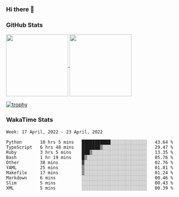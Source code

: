 ### Hi there 👋

### GitHub Stats

<a href="https://github.com/anuraghazra/github-readme-stats">
  <img align="center" height="170px" src="https://github-readme-stats.vercel.app/api/top-langs/?username=tksfjt1024&layout=compact&count_private=true&show_icons=true&show_icons=true&theme=graywhite" />
</a>
<a href="https://github.com/anuraghazra/github-readme-stats">
  <img align="center" height="170px" src="https://github-readme-stats.vercel.app/api?username=tksfjt1024&count_private=true&show_icons=true&show_icons=true&theme=graywhite" />
</a>

[![trophy](https://github-profile-trophy.vercel.app/?username=tksfjt1024)](https://github.com/ryo-ma/github-profile-trophy)

### WakaTime Stats

<!--START_SECTION:waka-->
```text
Week: 17 April, 2022 - 23 April, 2022

Python       10 hrs 5 mins   ███████████░░░░░░░░░░░░░░   43.64 % 
TypeScript   6 hrs 48 mins   ███████▒░░░░░░░░░░░░░░░░░   29.47 % 
Ruby         3 hrs 5 mins    ███▒░░░░░░░░░░░░░░░░░░░░░   13.35 % 
Bash         1 hr 19 mins    █▒░░░░░░░░░░░░░░░░░░░░░░░   05.76 % 
Other        38 mins         ▓░░░░░░░░░░░░░░░░░░░░░░░░   02.76 % 
YAML         25 mins         ▒░░░░░░░░░░░░░░░░░░░░░░░░   01.81 % 
Makefile     17 mins         ▒░░░░░░░░░░░░░░░░░░░░░░░░   01.24 % 
Markdown     6 mins          ░░░░░░░░░░░░░░░░░░░░░░░░░   00.46 % 
Slim         5 mins          ░░░░░░░░░░░░░░░░░░░░░░░░░   00.43 % 
XML          5 mins          ░░░░░░░░░░░░░░░░░░░░░░░░░   00.39 % 
```
<!--END_SECTION:waka-->
